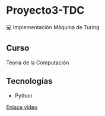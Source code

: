 # Proyecto3-TDC
💻 Implementación Máquina de Turing
## Curso
Teoría de la Computación
## Tecnologías
- Python

[Enlace video](https://youtu.be/fqYbZ-YgdVc)
